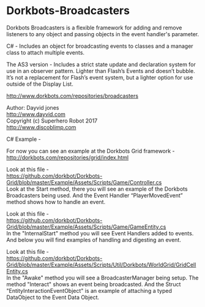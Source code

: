 Dorkbots-Broadcasters
=================

Dorkbots Broadcasters is a flexible framework for adding and remove listeners to any object and passing objects in the event handler's parameter. 

C# - Includes an object for broadcasting events to classes and a manager class to attach multiple events.

The AS3 version - Includes a strict state update and declaration system for use in an observer pattern. Lighter than Flash’s Events and doesn’t bubble. It’s not a replacement for Flash’s event system, but a lighter option for use outside of the Display List.

http://www.dorkbots.com/repositories/broadcasters

Author: Dayvid jones<br>
http://www.dayvid.com<br>
Copyright (c) Superhero Robot 2017<br>
http://www.discoblimp.com

C# Example -

For now you can see an example at the Dorkbots Grid framework -<br> http://dorkbots.com/repositories/grid/index.html

Look at this file -<br>
https://github.com/dorkbot/Dorkbots-Grid/blob/master/Example/Assets/Scripts/Game/Controller.cs<br> Look at the Start method, there you will see an example of the Dorkbots Broadcasters being used. And the Event Handler “PlayerMovedEvent” method shows how to handle an event.

Look at this file -<br>
https://github.com/dorkbot/Dorkbots-Grid/blob/master/Example/Assets/Scripts/Game/GameEntity.cs<br>
In the "InternalStart" method you will see Event Handlers added to events. And below you will find examples of handling and digesting an event.

Look at this file -<br>
https://github.com/dorkbot/Dorkbots-Grid/blob/master/Example/Assets/Scripts/Util/Dorkbots/WorldGrid/GridCellEntity.cs<br>
In the "Awake" method you will see a BroadcasterManager being setup. The method "Interact" shows an event being broadcasted. And the Struct "EntityInteractionEventObject" is an example of attaching a typed DataObject to the Event Data Object.